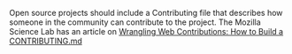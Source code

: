 Open source projects should include a Contributing file that describes how someone in the community can contribute to the project.  The Mozilla Science Lab has an article on [Wrangling Web Contributions: How to Build a CONTRIBUTING.md](https://mozillascience.github.io/working-open-workshop/contributing/)